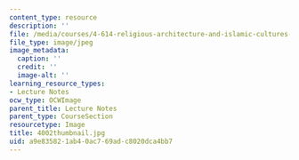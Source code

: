 ```yaml
---
content_type: resource
description: ''
file: /media/courses/4-614-religious-architecture-and-islamic-cultures-fall-2002/a9e835821ab40ac769adc8020dca4bb7_4002thumbnail.jpg
file_type: image/jpeg
image_metadata:
  caption: ''
  credit: ''
  image-alt: ''
learning_resource_types:
- Lecture Notes
ocw_type: OCWImage
parent_title: Lecture Notes
parent_type: CourseSection
resourcetype: Image
title: 4002thumbnail.jpg
uid: a9e83582-1ab4-0ac7-69ad-c8020dca4bb7
---
```

